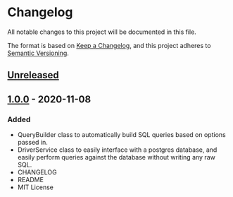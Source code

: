 # Changelog
All notable changes to this project will be documented in this file.

The format is based on [Keep a Changelog](https://keepachangelog.com/en/1.0.0/),
and this project adheres to [Semantic Versioning](https://semver.org/spec/v2.0.0.html).

<!--
### Added - for new features.
### Changed - for changes in existing functionality.
### Deprecated - for soon-to-be removed features.
### Removed - for now removed features.
### Fixed - for any bug fixes.
### Security - in case of vulnerabilities.
-->

## [Unreleased]

## [1.0.0] - 2020-11-08
### Added
- QueryBuilder class to automatically build SQL queries based on options passed in.
- DriverService class to easily interface with a postgres database, and easily perform queries against the database without writing any raw SQL.
- CHANGELOG
- README
- MIT License

[Unreleased]: https://github.com/asmahood/postgres-driver-service/compare/v1.0.0...HEAD
[1.0.0]: https://github.com/asmahood/postgres-driver-service/releases/tag/v1.0.0

